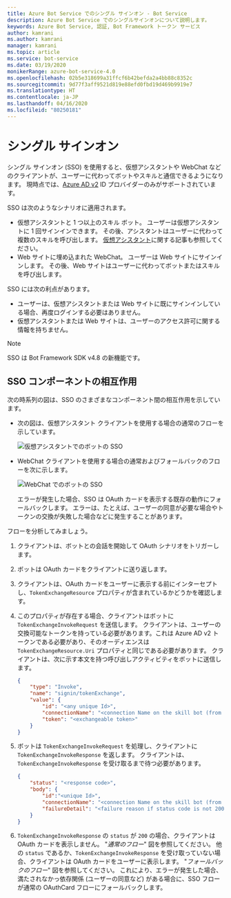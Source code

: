```yaml
---
title: Azure Bot Service でのシングル サインオン - Bot Service
description: Azure Bot Service でのシングルサインオンについて説明します。
keywords: Azure Bot Service, 認証, Bot Framework トークン サービス
author: kamrani
ms.author: kamrani
manager: kamrani
ms.topic: article
ms.service: bot-service
ms.date: 03/19/2020
monikerRange: azure-bot-service-4.0
ms.openlocfilehash: 02b5e318699a31ffcf6b42befda2a4bb88c8352c
ms.sourcegitcommit: 9d77f3aff9521d819e88efd0fbd19d469b9919e7
ms.translationtype: HT
ms.contentlocale: ja-JP
ms.lasthandoff: 04/16/2020
ms.locfileid: "80250181"
---
```

# <a name="single-sign-on"></a>シングル サインオン

シングル サインオン (SSO) を使用すると、仮想アシスタントや WebChat などのクライアントが、ユーザーに代わってボットやスキルと通信できるようになります。
現時点では、[Azure AD v2](./bot-builder-concept-identity-providers.md#azure-active-directory-identity-provider) ID プロバイダーのみがサポートされています。

SSO は次のようなシナリオに適用されます。

- 仮想アシスタントと 1 つ以上のスキル ボット。 ユーザーは仮想アシスタントに 1 回サインインできます。 その後、アシスタントはユーザーに代わって複数のスキルを呼び出します。 [仮想アシスタント](./bot-builder-virtual-assistant-introduction.md)に関する記事も参照してください。
- Web サイトに埋め込まれた WebChat。 ユーザーは Web サイトにサインインします。 その後、Web サイトはユーザーに代わってボットまたはスキルを呼び出します。

SSO には次の利点があります。

- ユーザーは、仮想アシスタントまたは Web サイトに既にサインインしている場合、再度ログインする必要はありません。
- 仮想アシスタントまたは Web サイトは、ユーザーのアクセス許可に関する情報を持ちません。

> [!NOTE]
> SSO は Bot Framework SDK v4.8 の新機能です。

## <a name="sso-components-interaction"></a>SSO コンポーネントの相互作用

次の時系列の図は、SSO のさまざまなコンポーネント間の相互作用を示しています。


- 次の図は、仮想アシスタント クライアントを使用する場合の通常のフローを示しています。

    ![仮想アシスタントでのボットの SSO](media/concept-bot-authentication/bot-auth-sso-va-time-sequence.PNG)


- WebChat クライアントを使用する場合の通常およびフォールバックのフローを次に示します。

    ![WebChat でのボットの SSO](media/concept-bot-authentication/bot-auth-sso-webchat-time-sequence.PNG)

    エラーが発生した場合、SSO は OAuth カードを表示する既存の動作にフォールバックします。
    エラーは、たとえば、ユーザーの同意が必要な場合やトークンの交換が失敗した場合などに発生することがあります。

フローを分析してみましょう。

1. クライアントは、ボットとの会話を開始して OAuth シナリオをトリガーします。
1. ボットは OAuth カードをクライアントに送り返します。
1. クライアントは、OAuth カードをユーザーに表示する前にインターセプトし、`TokenExchangeResource` プロパティが含まれているかどうかを確認します。
1. このプロパティが存在する場合、クライアントはボットに `TokenExchangeInvokeRequest` を送信します。 クライアントは、ユーザーの交換可能なトークンを持っている必要があります。これは Azure AD v2 トークンである必要があり、そのオーディエンスは `TokenExchangeResource.Uri` プロパティと同じである必要があります。 <!-- For an example on how to get the user's exchangeable token, please refer to this [Webchat Sample (TBD)](https://linkrequired). --> クライアントは、次に示す本文を持つ呼び出しアクティビティをボットに送信します。

    ```json
    {
        "type": "Invoke",
        "name": "signin/tokenExchange",
        "value": {
            "id": "<any unique Id>",
            "connectionName": "<connection Name on the skill bot (from the OAuth Card)>",
            "token": "<exchangeable token>"
        }
    }
    ```

1. ボットは `TokenExchangeInvokeRequest` を処理し、クライアントに `TokenExchangeInvokeResponse` を返します。 クライアントは、`TokenExchangeInvokeResponse` を受け取るまで待つ必要があります。

    ```json
    {
        "status": "<response code>",
        "body": {
            "id":"<unique Id>",
            "connectionName": "<connection Name on the skill bot (from the OAuth Card)>",
            "failureDetail": "<failure reason if status code is not 200, null otherwise>"
        }
    }
    ```

1. `TokenExchangeInvokeResponse` の `status` が `200` の場合、クライアントは OAuth カードを表示しません。 "*通常のフロー*" 図を参照してください。 他の `status` であるか、`TokenExchangeInvokeResponse` を受け取っていない場合、クライアントは OAuth カードをユーザーに表示します。 "*フォールバックのフロー*" 図を参照してください。 これにより、エラーが発生した場合、満たされなかっ依存関係 (ユーザーの同意など) がある場合に、SSO フローが通常の OAuthCard フローにフォールバックします。

<!--
This section belongs to a how to (sample) article (TBD).

## Create Azure AD applications

Currently SSO in botframework is only supported for aadV2 apps.
We need to create 2 applications - one for the client and one for the Bot.
Depending on the scenario, the client may be webchat or a virtual assistant.
The general case for a Bot would be a skill Bot.

## Client Azure AD app

The client AAD application will be used to create an exchangeable token that will be passed onto the bot.
For an example of how to create an AAD app, look at the [bot builder authentication docs](https://docs.microsoft.com/azure/bot-service/bot-builder-authentication?view=azure-bot-service-4.0&tabs=csharp#create-your-azure-ad-application).

## Service Azure AD app

1) Follow the steps on [Create your Azure AD application](https://docs.microsoft.com/azure/bot-service/bot-builder-authentication?view=azure-bot-service-4.0&tabs=csharp#create-your-azure-ad-application).
2) In the **Expose an api** panel, click **Add a scope**. Fill in the fields
    - Click the **Add scope button**.
    - Click the **Add a client application** button, and enter the app Id for the client AAD app. Select the Scope that you created in the previous step. This ensures that the user will not be asked to consent when the client tries to get an exchangeable token for this app's scope
3) In the **Manifest** panel, set the `accessTokenAcceptedVersion` key to be `2`.

## Service Auth Connection

Remove these links and add back to how to page after sample is posted to botbuilder-samples experimental folder

1) Follow the directions in the [bot builder authentication doc](https://docs.microsoft.com/azure/bot-service/bot-builder-authentication?view=azure-bot-service-4.0&tabs=csharp#azure-ad-v2)
2) In the **Expose an api** panel, copy the scope that you added earlier. Fill it in the **Token Exchange Uri** field.
3) Save the connection setting. -->